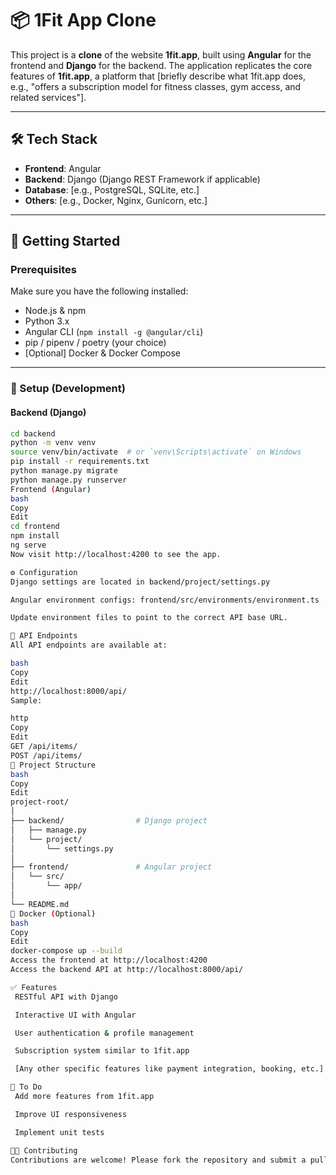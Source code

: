 # 📦 1Fit App Clone

This project is a **clone** of the website **1fit.app**, built using **Angular** for the frontend and **Django** for the backend. The application replicates the core features of **1fit.app**, a platform that [briefly describe what 1fit.app does, e.g., "offers a subscription model for fitness classes, gym access, and related services"].

---

## 🛠 Tech Stack

- **Frontend**: Angular  
- **Backend**: Django (Django REST Framework if applicable)  
- **Database**: [e.g., PostgreSQL, SQLite, etc.]  
- **Others**: [e.g., Docker, Nginx, Gunicorn, etc.]

---

## 🚀 Getting Started

### Prerequisites

Make sure you have the following installed:

- Node.js & npm
- Python 3.x
- Angular CLI (`npm install -g @angular/cli`)
- pip / pipenv / poetry (your choice)
- [Optional] Docker & Docker Compose

---

### 🧪 Setup (Development)

#### Backend (Django)

```bash
cd backend
python -m venv venv
source venv/bin/activate  # or `venv\Scripts\activate` on Windows
pip install -r requirements.txt
python manage.py migrate
python manage.py runserver
Frontend (Angular)
bash
Copy
Edit
cd frontend
npm install
ng serve
Now visit http://localhost:4200 to see the app.

⚙️ Configuration
Django settings are located in backend/project/settings.py

Angular environment configs: frontend/src/environments/environment.ts

Update environment files to point to the correct API base URL.

🧩 API Endpoints
All API endpoints are available at:

bash
Copy
Edit
http://localhost:8000/api/
Sample:

http
Copy
Edit
GET /api/items/
POST /api/items/
📁 Project Structure
bash
Copy
Edit
project-root/
│
├── backend/                # Django project
│   ├── manage.py
│   └── project/
│       └── settings.py
│
├── frontend/               # Angular project
│   └── src/
│       └── app/
│
└── README.md
🐳 Docker (Optional)
bash
Copy
Edit
docker-compose up --build
Access the frontend at http://localhost:4200
Access the backend API at http://localhost:8000/api/

✅ Features
 RESTful API with Django

 Interactive UI with Angular

 User authentication & profile management

 Subscription system similar to 1fit.app

 [Any other specific features like payment integration, booking, etc.]

📌 To Do
 Add more features from 1fit.app

 Improve UI responsiveness

 Implement unit tests

🧑‍💻 Contributing
Contributions are welcome! Please fork the repository and submit a pull request.
